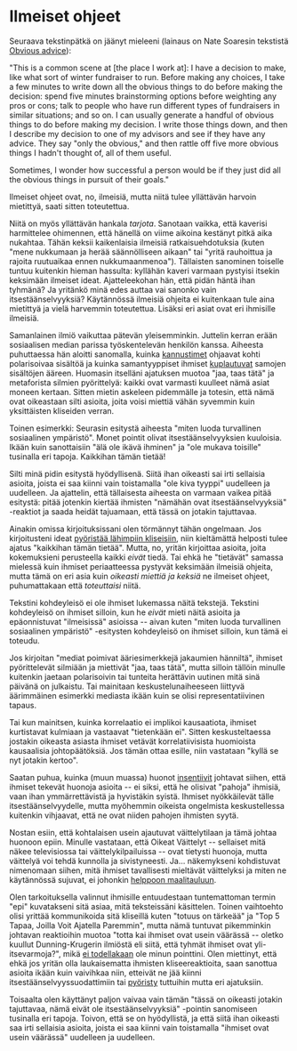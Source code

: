 # Ilmeiset ohjeet

Seuraava tekstinpätkä on jäänyt mieleeni (lainaus on Nate Soaresin tekstistä [Obvious advice](https://mindingourway.com/obvious-advice/)):

"This is a common scene at [the place I work at]: I have a decision to make, like what sort of winter fundraiser to run. Before making any choices, I take a few minutes to write down all the obvious things to do before making the decision: spend five minutes brainstorming options before weighting any pros or cons; talk to people who have run different types of fundraisers in similar situations; and so on. I can usually generate a handful of obvious things to do before making my decision. I write those things down, and then I describe my decision to one of my advisors and see if they have any advice. They say "only the obvious," and then rattle off five more obvious things I hadn't thought of, all of them useful.

Sometimes, I wonder how successful a person would be if they just did all the obvious things in pursuit of their goals."

Ilmeiset ohjeet ovat, no, ilmeisiä, mutta niitä tulee yllättävän harvoin mietittyä, saati sitten toteutettua.

Niitä on myös yllättävän hankala *tarjota*. Sanotaan vaikka, että kaverisi harmittelee ohimennen, että hänellä on viime aikoina kestänyt pitkä aika nukahtaa. Tähän keksii kaikenlaisia ilmeisiä ratkaisuehdotuksia (kuten "mene nukkumaan ja herää säännölliseen aikaan" tai "yritä rauhoittua ja rajoita ruutuaikaa ennen nukkumaanmenoa"). Tällaisten sanominen toiselle tuntuu kuitenkin hieman hassulta: kyllähän kaveri varmaan pystyisi itsekin keksimään ilmeiset ideat. Ajatteleekohan hän, että pidän häntä ihan tyhmänä? Ja yritänkö minä edes auttaa vai sanonko vain itsestäänselvyyksiä? Käytännössä ilmeisiä ohjeita ei kuitenkaan tule aina mietittyä ja vielä harvemmin toteutettua. Lisäksi eri asiat ovat eri ihmisille ilmeisiä.

Samanlainen ilmiö vaikuttaa pätevän yleisemminkin. Juttelin kerran erään sosiaalisen median parissa työskentelevän henkilön kanssa. Aiheesta puhuttaessa hän aloitti sanomalla, kuinka [kannustimet](/epi/insentiivit) ohjaavat kohti polarisoivaa sisältöä ja kuinka samantyyppiset ihmiset [kuplautuvat](/epi/leveat_jakaumat) samojen sisältöjen ääreen. Huomasin itselläni ajatuksen muotoa "jaa, taas tätä" ja metaforista silmien pyörittelyä: kaikki ovat varmasti kuulleet nämä asiat moneen kertaan. Sitten mietin askeleen pidemmälle ja totesin, että nämä ovat oikeastaan silti asioita, joita voisi miettiä vähän syvemmin kuin yksittäisten kliseiden verran.

Toinen esimerkki: Seurasin esitystä aiheesta "miten luoda turvallinen sosiaalinen ympäristö". Monet pointit olivat itsestäänselvyyksien kuuloisia. Ikään kuin sanottaisiin "älä ole ikävä ihminen" ja "ole mukava toisille" tusinalla eri tapoja. Kaikkihan tämän tietää!

Silti minä pidin esitystä hyödyllisenä. Siitä ihan oikeasti sai irti sellaisia asioita, joista ei saa kiinni vain toistamalla "ole kiva tyyppi" uudelleen ja uudelleen. Ja ajattelin, että tällaisesta aiheesta on varmaan vaikea pitää esitystä: pitää jotenkin kiertää ihmisten "nämähän ovat itsestäänselvyyksiä" -reaktiot ja saada heidät tajuamaan, että tässä on jotakin tajuttavaa.

Ainakin omissa kirjoituksissani olen törmännyt tähän ongelmaan. Jos kirjoitusteni ideat [pyöristää lähimpiin kliseisiin](/epi/sumuiset_ajatukset), niin kieltämättä helposti tulee ajatus "kaikkihan tämän tietää". Mutta, no, yritän kirjoittaa asioita, joita kokemuksieni perusteella kaikki *eivät* tiedä. Tai ehkä he "tietävät" samassa mielessä kuin ihmiset periaatteessa pystyvät keksimään ilmeisiä ohjeita, mutta tämä on eri asia kuin *oikeasti miettiä ja keksiä* ne ilmeiset ohjeet, puhumattakaan että *toteuttaisi* niitä.

Tekstini kohdeyleisö ei ole ihmiset lukemassa näitä tekstejä. Tekstini kohdeyleisö on ihmiset silloin, kun he *eivät* mieti näitä asioita ja epäonnistuvat "ilmeisissä" asioissa -- aivan kuten "miten luoda turvallinen sosiaalinen ympäristö" -esitysten kohdeyleisö on ihmiset silloin, kun tämä ei toteudu.

Jos kirjoitan "mediat poimivat ääriesimerkkejä jakaumien hänniltä", ihmiset pyörittelevät silmiään ja miettivät "jaa, taas tätä", mutta silloin tällöin minulle kuitenkin jaetaan polarisoivin tai tunteita herättävin uutinen mitä sinä päivänä on julkaistu. Tai mainitaan keskustelunaiheeseen liittyvä äärimmäinen esimerkki mediasta ikään kuin se olisi representatiivinen tapaus.

Tai kun mainitsen, kuinka korrelaatio ei implikoi kausaatiota, ihmiset kurtistavat kulmiaan ja vastaavat "tietenkään ei". Sitten keskusteltaessa jostakin oikeasta asiasta ihmiset vetävät korrelatiivisista huomioista kausaalisia johtopäätöksiä. Jos tämän ottaa esille, niin vastataan "kyllä se nyt jotakin kertoo".

Saatan puhua, kuinka (muun muassa) huonot [insentiivit](/epi/insentiivit) johtavat siihen, että ihmiset tekevät huonoja asioita -- ei siksi, että he olisivat "pahoja" ihmisiä, vaan ihan ymmärrettävistä ja hyvistäkin syistä. Ihmiset nyökkäilevät tälle itsestäänselvyydelle, mutta myöhemmin oikeista ongelmista keskustellessa kuitenkin vihjaavat, että ne ovat niiden pahojen ihmisten syytä.

Nostan esiin, että kohtalaisen usein ajautuvat väittelytilaan ja tämä johtaa huonoon epiin. Minulle vastataan, että Oikeat Väittelyt -- sellaiset mitä näkee televisiossa tai väittelykilpailuissa -- ovat tietysti huonoja, mutta väittelyä voi tehdä kunnolla ja sivistyneesti. Ja... näkemykseni kohdistuvat nimenomaan siihen, mitä ihmiset tavallisesti mieltävät väittelyksi ja miten ne käytännössä sujuvat, ei johonkin [helppoon maalitauluun](/epi/helpot_maalitaulut).

Olen tarkoituksella valinnut ihmisille entuudestaan tuntemattoman termin "epi" kuvatakseni sitä asiaa, mitä teksteissäni käsittelen. Toinen vaihtoehto olisi yrittää kommunikoida sitä kliseillä kuten "totuus on tärkeää" ja "Top 5 Tapaa, Joilla Voit Ajatella Paremmin", mutta nämä tuntuvat pikemminkin johtavan reaktioihin muotoa "totta kai ihmiset ovat usein väärässä -- oletko kuullut Dunning-Krugerin ilmiöstä eli siitä, että tyhmät ihmiset ovat yli-itsevarmoja?", mikä [ei todellakaan](/epi/helpot_maalitaulut) ole minun pointtini. Olen miettinyt, että ehkä jos yritän olla laukaisematta ihmisten kliseereaktioita, saan sanottua asioita ikään kuin vaivihkaa niin, etteivät ne jää kiinni itsestäänselvyyssuodattimiin tai [pyöristy](/epi/sumuiset_ajatukset) tuttuihin mutta eri ajatuksiin.

Toisaalta olen käyttänyt paljon vaivaa vain tämän "tässä on oikeasti jotakin tajuttavaa, nämä eivät ole itsestäänselvyyksiä" -pointin sanomiseen tusinalla eri tapoja. Toivon, että se on hyödyllistä, ja että siitä ihan oikeasti saa irti sellaisia asioita, joista ei saa kiinni vain toistamalla "ihmiset ovat usein väärässä" uudelleen ja uudelleen.

